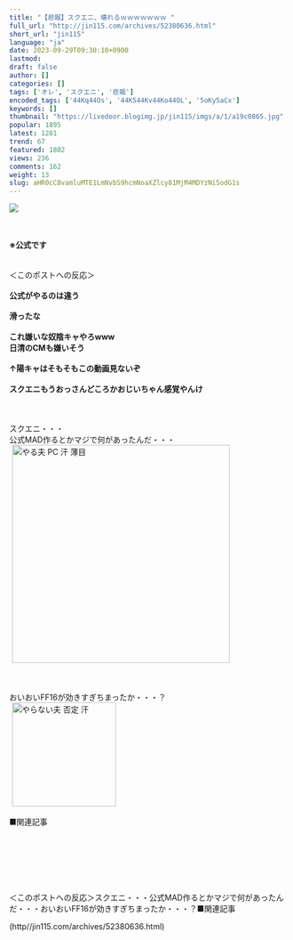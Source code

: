```yaml
---
title: "【悲報】スクエニ、壊れるｗｗｗｗｗｗｗ "
full_url: "http://jin115.com/archives/52380636.html"
short_url: "jin115"
language: "ja"
date: 2023-09-29T09:30:10+0900
lastmod: 
draft: false
author: []
categories: []
tags: ['オレ', 'スクエニ', '悲報']
encoded_tags: ['44Kq44Os', '44K544Kv44Ko44OL', '5oKy5aCx']
keywords: []
thumbnail: "https://livedoor.blogimg.jp/jin115/imgs/a/1/a19c0865.jpg"
popular: 1895
latest: 1281
trend: 67
featured: 1802
views: 236
comments: 162
weight: 13
slug: aHR0cC8vamluMTE1LmNvbS9hcmNoaXZlcy81MjM4MDYzNi5odG1s
---
```


![](https://livedoor.blogimg.jp/jin115/imgs/a/1/a19c0865.jpg)

<div><a name='more'></a> <br> <br> <b>※公式です</b><br> <br> <br> ＜このポストへの反応＞<br> <br> <b>公式がやるのは違う</b><br> <br> <b>滑ったな</b><br> <br> <b>これ嫌いな奴陰キャやろwww<br> 日清のCMも嫌いそう</b><br> <br> <b>↑陽キャはそもそもこの動画見ないぞ</b><br> <br> <b>スクエニもうおっさんどころかおじいちゃん感覚やんけ</b><br> <br> <br> <br> スクエニ・・・<br> 公式MAD作るとかマジで何があったんだ・・・<br> <img src='https//livedoor.blogimg.jp/jin115/imgs/a/f/afd6b43e.gif' alt='やる夫 PC 汗 薄目' width='392' border='0' hspace='5' class='pict'><br> <br> <br> <br> おいおいFF16が効きすぎちまったか・・・？<br> <img src='https//livedoor.blogimg.jp/jin115/imgs/4/2/4217c90d.gif' alt='やらない夫 否定 汗' width='187' border='0' hspace='5' class='pict'><br> <br> ■関連記事<br> <br> <br> <br> <br> <br> <br> <p>＜このポストへの反応＞スクエニ・・・公式MAD作るとかマジで何があったんだ・・・おいおいFF16が効きすぎちまったか・・・？■関連記事</p></div>

(http//jin115.com/archives/52380636.html)
